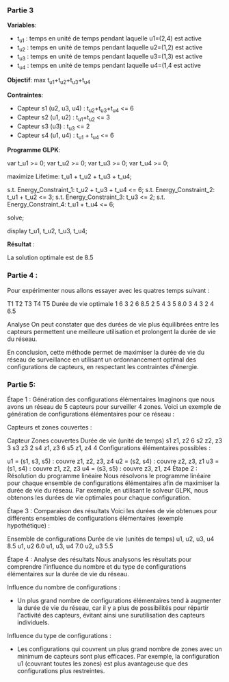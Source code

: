 ### Partie 3

__Variables__:

- t<sub>u1</sub> : temps en unité de temps pendant laquelle u1=(2,4) est active
- t<sub>u2</sub> : temps en unité de temps pendant laquelle u2=(1,2) est active
- t<sub>u3</sub> : temps en unité de temps pendant laquelle u3=(1,3) est active
- t<sub>u4</sub> : temps en unité de temps pendant laquelle u4=(1,4 est active

__Objectif__: 
max t<sub>u1</sub>+t<sub>u2</sub>+t<sub>u3</sub>+t<sub>u4</sub>

__Contraintes__:
- Capteur s1 (u2, u3, u4) : t<sub>u2</sub>+t<sub>u3</sub>+t<sub>u4</sub> <= 6
- Capteur s2 (u1, u2) : t<sub>u1</sub>+t<sub>u2</sub> <= 3
- Capteur s3 (u3) : t<sub>u3</sub> <= 2
- Capteur s4 (u1, u4) : t<sub>u1</sub> + t<sub>u4</sub> <= 6


__Programme GLPK__:
 
var t_u1 >= 0;
var t_u2 >= 0;
var t_u3 >= 0;
var t_u4 >= 0;

maximize Lifetime: t_u1 + t_u2 + t_u3 + t_u4;

s.t. Energy_Constraint_1: t_u2 + t_u3 + t_u4 <= 6;
s.t. Energy_Constraint_2: t_u1 + t_u2 <= 3;
s.t. Energy_Constraint_3: t_u3 <= 2;
s.t. Energy_Constraint_4: t_u1 + t_u4 <= 6;

solve;

display t_u1, t_u2, t_u3, t_u4;

__Résultat__ : 

La solution optimale est de 8.5

### Partie 4 :
Pour expérimenter nous allons essayer avec les quatres temps suivant :

T1  T2  T3  T4  T5  Durée de vie optimale
1	6	3	2	6	8.5
2	5	4	3	5	8.0
3	4	3	2	4	6.5

Analyse
On peut constater que des durées de vie plus équilibrées entre les capteurs permettent une meilleure utilisation et prolongent la durée de vie du réseau.

En conclusion, cette méthode permet de maximiser la durée de vie du réseau de surveillance en utilisant un ordonnancement optimal des configurations de capteurs, en respectant les contraintes d'énergie.

### Partie 5:
Étape 1 : Génération des configurations élémentaires
Imaginons que nous avons un réseau de 5 capteurs pour surveiller 4 zones. Voici un exemple de génération de configurations élémentaires pour ce réseau :

Capteurs et zones couvertes :

Capteur	Zones couvertes	Durée de vie (unité de temps)
s1	    z1, z2	        6
s2	    z2, z3	        3
s3	    z3	            2
s4	    z1, z3	        6
s5	    z1, z4	        4
Configurations élémentaires possibles :

u1 = (s1, s3, s5) : couvre z1, z2, z3, z4
u2 = (s2, s4) : couvre z2, z3, z1
u3 = (s1, s4) : couvre z1, z2, z3
u4 = (s3, s5) : couvre z3, z1, z4
Étape 2 : Résolution du programme linéaire
Nous résolvons le programme linéaire pour chaque ensemble de configurations élémentaires afin de maximiser la durée de vie du réseau. Par exemple, en utilisant le solveur GLPK, nous obtenons les durées de vie optimales pour chaque configuration.

Étape 3 : Comparaison des résultats
Voici les durées de vie obtenues pour différents ensembles de configurations élémentaires (exemple hypothétique) :

Ensemble de configurations	Durée de vie (unités de temps)
u1, u2, u3, u4	            8.5
u1, u2	                    6.0
u1, u3, u4	                7.0
u2, u3	                    5.5

Étape 4 : Analyse des résultats
Nous analysons les résultats pour comprendre l'influence du nombre et du type de configurations élémentaires sur la durée de vie du réseau.

Influence du nombre de configurations :
- Un plus grand nombre de configurations élémentaires tend à augmenter la durée de vie du réseau, car il y a plus de possibilités pour répartir l'activité des capteurs, évitant ainsi une surutilisation des capteurs individuels.

Influence du type de configurations :
- Les configurations qui couvrent un plus grand nombre de zones avec un minimum de capteurs sont plus efficaces. Par exemple, la configuration u1 (couvrant toutes les zones) est plus avantageuse que des configurations plus restreintes.
